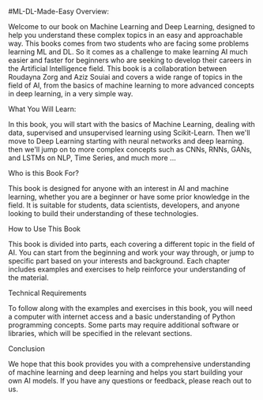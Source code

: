#ML-DL-Made-Easy
Overview:

Welcome to our book on Machine Learning and Deep Learning, designed to help you understand these complex topics in an easy and approachable way. This books comes from two students who are facing some problems learning ML and DL. So it comes as a challenge to make learning AI much easier and faster for beginners who are seeking to develop their careers in the Artificial Intelligence field. This book is a collaboration between Roudayna Zorg and Aziz Souiai and covers a wide range of topics in the field of AI, from the basics of machine learning to more advanced concepts in deep learning, in a very simple way.

What You Will Learn:

In this book, you will start with the basics of Machine Learning, dealing with data, supervised and unsupervised learning using Scikit-Learn. Then we'll move to Deep Learning starting with neural networks and deep learning. then we'll jump on to more complex concepts such as CNNs, RNNs, GANs, and LSTMs on NLP, Time Series, and much more ...

Who is this Book For?

This book is designed for anyone with an interest in AI and machine learning, whether you are a beginner or have some prior knowledge in the field. It is suitable for students, data scientists, developers, and anyone looking to build their understanding of these technologies.

How to Use This Book

This book is divided into parts, each covering a different topic in the field of AI. You can start from the beginning and work your way through, or jump to specific part based on your interests and background. Each chapter includes examples and exercises to help reinforce your understanding of the material.

Technical Requirements

To follow along with the examples and exercises in this book, you will need a computer with internet access and a basic understanding of Python programming concepts. Some parts may require additional software or libraries, which will be specified in the relevant sections.

Conclusion

We hope that this book provides you with a comprehensive understanding of machine learning and deep learning and helps you start building your own AI models. If you have any questions or feedback, please reach out to us.
